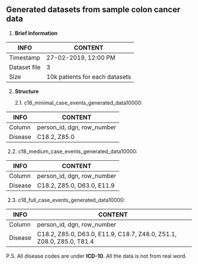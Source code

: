 ## Generated datasets from sample colon cancer data

1. **Brief Information**

| INFO         | CONTENT                        |
| ------------ | ------------------------------ |
| Timestamp    | 27-02-2019, 12:00 PM           |
| Dataset file | 3                              |
| Size         | 10k patients for each datasets |



2. **Structure**

   2.1. c18_minimal_case_events_generated_data10000:

| INFO    | CONTENT                    |
| ------- | -------------------------- |
| Column  | person_id, dgn, row_number |
| Disease | C18.2, Z85.0               |

​	2.2. c18_medium_case_events_generated_data10000:

| INFO    | CONTENT                    |
| ------- | -------------------------- |
| Column  | person_id, dgn, row_number |
| Disease | C18.2, Z85.0, D63.0, E11.9 |

​	2.3. c18_full_case_events_generated_data10000:

| INFO    | CONTENT                                                      |
| ------- | ------------------------------------------------------------ |
| Column  | person_id, dgn, row_number                                   |
| Disease | C18.2, Z85.0, D63.0, E11.9, C18.7, Z48.0, Z51.1, Z08.0, Z85.0, T81.4 |

P.S. All disease codes are under **ICD-10**. All the data is not from real word.
